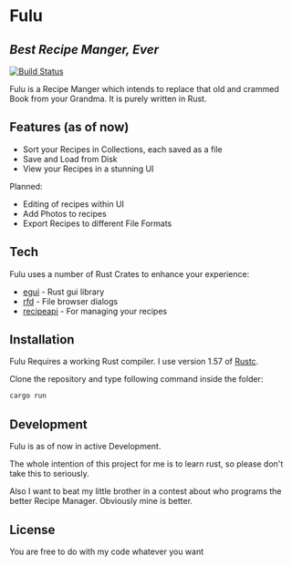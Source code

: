 # Fulu
## _Best Recipe Manger, Ever_

[![Build Status](https://travis-ci.org/joemccann/dillinger.svg?branch=main)](https://travis-ci.org/joemccann/dillinger)

Fulu is a Recipe Manger which intends to replace that old and crammed Book from your Grandma. It is purely written in Rust.

## Features (as of now)

- Sort your Recipes in Collections, each saved as a file
- Save and Load from Disk 
- View your Recipes in a stunning UI

Planned: 

- Editing of recipes within UI
- Add Photos to recipes
- Export Recipes to different File Formats

## Tech

Fulu uses a number of Rust Crates to enhance your experience:

- [egui] - Rust gui library
- [rfd] - File browser dialogs
- [recipeapi] - For managing your recipes

## Installation

Fulu Requires a working Rust compiler. I use version 1.57 of [Rustc](https://nodejs.org/).

Clone the repository and type following command inside the folder:
```sh
cargo run
```

## Development

Fulu is as of now in active Development. 

The whole intention of this project for me is to learn rust, so please don't take this to seriously.

Also I want to beat my little brother in a contest about who programs the better Recipe Manager. Obviously mine is better.

## License

You are free to do with my code whatever you want

[egui]: <https://github.com/joemccann/dillinger>
[rfd]: <https://github.com/joemccann/dillinger.git>
[recipeapi]: <https://github.com/ilumary/fulu/tree/main/recipeapi>